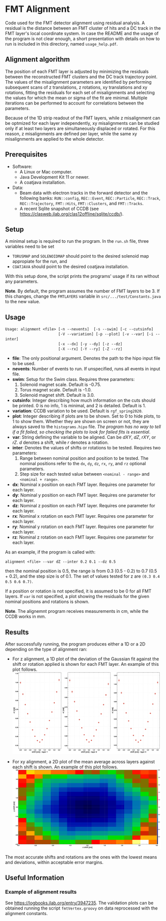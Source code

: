 # FMT Alignment
Code used for the FMT detector alignment using residual analysis. A residual is the distance between
an FMT cluster of hits and a DC track in the FMT layer's local coordinate system. In case the README
and the usage of the program is not clear enough, a short presentation with details on how to run is
included in this directory, named `usage_help.pdf`.

## Alignment algorithm
The position of each FMT layer is adjusted by minimizing the residuals between the reconstructed FMT
clusters and the DC track trajectory point. The values of the misalignment parameters are identified
by performing subsequent scans of z translations, z rotations, xy translations and xy rotations,
fitting the residuals for each set of misalignments and selecting the values for which the mean or
sigma of the fit are minimal. Multiple iterations can be performed to account for correlations
between the parameters.

 Because of the 1D strip readout of the FMT layers, while z misalignment can be optmized for each
 layer independently, xy misalignments can be studied only if at least two layers are simultaneously
 displaced or rotated. For this reason, z misalignments are defined per layer, while the same xy
 misalignments are applied to the whole detector.

## Prerequisites
* Software:
    * A Linux or Mac computer.
    * Java Development Kit 11 or newer.
    * A coatjava installation.
* Data:
    * Beam data with electron tracks in the forward detector and the following banks: `RUN::config`,
    `REC::Event`, `REC::Particle`, `REC::Track`, `REC::Trajectory`, `FMT::Hits`, `FMT::Clusters`,
    and `FMT::Tracks`.
    * A recent Sqlite snapshot of CCDB (see https://clasweb.jlab.org/clas12offline/sqlite/ccdb/).

## Setup
A minimal setup is required to run the program. In the `run.sh` file, three variables need to be set
* `TORUSMAP` and `SOLENOIDMAP` should point to the desired solenoid map appropiate for the run, and
* `COATJAVA` should point to the desired coatjava installation.

With this setup done, the script prints the programs' usage if its ran without any parameters.

**Note**. By default, the program assumes the number of FMT layers to be 3. If this changes, change
the `FMTLAYERS` variable in `src/.../test/Constants.java` to the new value.

## Usage
    Usage: alignment <file> [-n --nevents]  [-s --swim] [-c --cutsinfo]
                            [-V --variation] [-p --plot] [-v --var] [-i --inter]
                            [-x --dx] [-y --dy] [-z --dz]
                            [-X --rx] [-Y --ry] [-Z --rz]

* **file**: The only positional argument. Denotes the path to the hipo input file to be used.
* **nevents**: Number of events to run. If unspecified, runs all events in input file.
* **swim**: Setup for the Swim class. Requires three parameters:
    1. Solenoid magnet scale. Default is -0.75.
    2. Torus magnet scale. Default is -1.0.
    3. Solenoid magnet shift. Default is 3.0.
* **cutsinfo**: Integer describing how much information on the cuts should be printed. 0 is no info,
1 is minimal, and 2 is detailed. Default is 1.
* **variation**: CCDB variation to be used. Default is `rgf_spring2020`.
* **plot**: Integer describing if plots are to be shown. Set to 0 to hide plots, to 1 to show them.
Whether they are shown on screen or not, they are always saved to the `histograms.hipo` file. *The
program has no way to tell if a fit failed, so checking the plots to look for failed fits is
essential*.
* **var**: String defining the variable to be aligned. Can be *dXY*, *dZ*, *rXY*, or *rZ*. *d*
denotes a shift, while *r* denotes a rotation.
* **inter**: Denotes the values of shifts or rotations to be tested. Requires two parameters:
    1. Range between nominal position and position to be tested. The nominal positions refer to the
    `dx`, `dy`, `dz`, `rx`, `ry`, and `rz` optional parameters.
    2. Step size for each tested value between `<nominal - range>` and `<nominal + range>`.
* **dx**: Nominal x position on each FMT layer. Requires one parameter for each layer.
* **dy**: Nominal y position on each FMT layer. Requires one parameter for each layer.
* **dz**: Nominal z position on each FMT layer. Requires one parameter for each layer.
* **rx**: Nominal x rotation on each FMT layer. Requires one parameter for each layer.
* **ry**: Nominal y rotation on each FMT layer. Requires one parameter for each layer.
* **rz**: Nominal z rotation on each FMT layer. Requires one parameter for each layer.

As an example, if the program is called with:

    alignment <file> --var dZ --inter 0.2 0.1 --dz 0.5

then the nominal position is 0.5, the range is from 0.3 (0.5 - 0.2) to 0.7 (0.5 + 0.2), and the step
size is of 0.1. The set of values tested for z are `(0.3 0.4 0.5 0.6 0.7)`.

If a position or rotation is not specified, it is assumed to be 0 for all FMT layers. If `var` is
not specified, a plot showing the residuals for the given nominal positions and rotations is shown.

**Note**. The alignemnt program receives measurements in cm, while the CCDB works in mm.

## Results
After successfully running, the program produces either a 1D or a 2D depending on the type of
alignment ran:
* For z alignment, a 1D plot of the deviation of the Gaussian fit against the shift or rotation
applied is shown for each FMT layer. An example of this plot follows.
![dz results](readme_img/dz_results.png)

* For xy alignment, a 2D plot of the mean average across layers against each shift is shown. An
example of this plot follows.
![dxy results](readme_img/dxy_results.png)

The most accurate shifts and rotations are the ones with the lowest means and deviations, within acceptable error margins.

## Useful Information
### Example of alignment results
See https://logbooks.jlab.org/entry/3947235. The validation plots can be obtained running the script
```fmtVertex.groovy``` on data reprocessed with the alignment constants.

